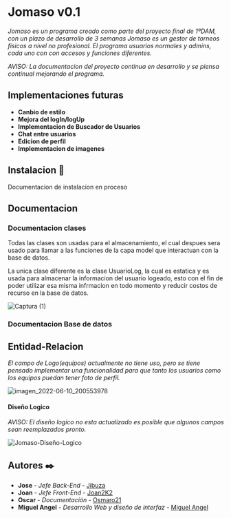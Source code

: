 # Jomaso v0.1
_Jomaso es un programa creado como parte del proyecto final de 1ºDAM, con un plazo de desarrollo de 3 semanas Jomaso es un gestor de torneos fisicos a nivel no profesional.
El programa usuarios normales y admins, cada uno con con accesos y funciones diferentes._

_AVISO: La documentacion del proyecto continua en desarrollo y se piensa continual mejorando el programa._

## Implementaciones futuras
* **Canbio de estilo**
* **Mejora del logIn/logUp**
* **Implementacion de Buscador de Usuarios**
* **Chat entre usuarios**
* **Edicion de perfil**
* **Implementacion de imagenes**

## Instalacion 🚀
Documentacion de instalacion en proceso


## Documentacion



### Documentacion clases
Todas las clases son usadas para el almacenamiento, el cual despues sera usado para llamar a las funciones de la capa model que interactuan con la base de datos.

La unica clase diferente es la clase UsuarioLog, la cual es estatica y es usada para almacenar la informacion del usuario logeado, esto con el fin de poder utilizar esa misma infrmacion en todo momento y reducir costos de recurso en la base de datos.


![Captura (1)](https://user-images.githubusercontent.com/51369566/173125554-21014810-af46-4ee2-8b99-13281eb1c03c.PNG)

### Documentacion Base de datos


## Entidad-Relacion
 _El campo de Logo(equipos) actualmente no tiene uso, pero se tiene pensado implementar una funcionalidad para que tanto los usuarios como los equipos puedan tener foto de perfil._
 
![imagen_2022-06-10_200553978](https://user-images.githubusercontent.com/51369566/173125241-f1846953-da8c-46e7-bdfe-66a51ee80e64.png)


#### Diseño Logico
 _AVISO: El diseño logico no esta actualizado es posible que algunos campos sean reemplazados pronto._
 
![Jomaso-Diseño-Logico](https://user-images.githubusercontent.com/51369566/173124950-1305128f-bda6-4543-83e6-b6c3378065bd.PNG)


## Autores ✒️
* **Jose** - *Jefe Back-End* - [Jibuza](https://github.com/Jibuza)
* **Joan** - *Jefe Front-End* - [Joan2K2](https://github.com/Joan2k2)
* **Oscar** - *Documentación* - [Osmaro21](https://github.com/Osmaro21)
* **Miguel Angel** - *Desarrollo Web y diseño de interfaz* - [Miguel Angel](https://github.com/MiguelAngelDuqueCalatayud)


